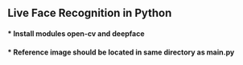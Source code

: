 ## Live Face Recognition in Python

#### * Install modules open-cv and deepface
#### * Reference image should be located in same directory as main.py
